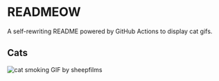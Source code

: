 # READMEOW

A self-rewriting README powered by GitHub Actions to display cat gifs.

## Cats

![cat smoking GIF by sheepfilms](https://media4.giphy.com/media/l0ExdMHUDKteztyfe/200.gif?cid=9acd02dax3m6ssbksnvdyltgjd249xzu7fc1u4ksh9u36ytp&ep=v1_gifs_search&rid=200.gif&ct=g)

